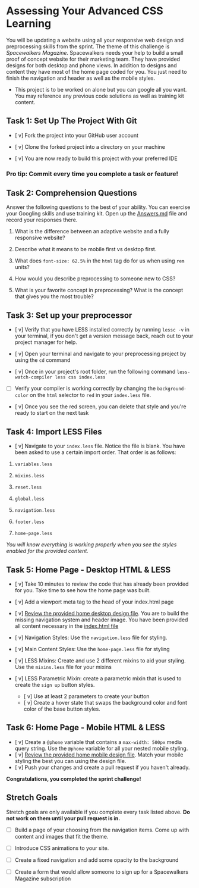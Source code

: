 # Assessing Your Advanced CSS Learning

You will be updating a website using all your responsive web design and preprocessing skills from the sprint. The theme of this challenge is _Spacewalkers Magazine_. Spacewalkers needs your help to build a small proof of concept website for their marketing team. They have provided designs for both desktop and phone views. In addition to designs and content they have most of the home page coded for you. You just need to finish the navigation and header as well as the mobile styles.

* This project is to be worked on alone but you can google all you want. You may reference any previous code solutions as well as training kit content.  

## Task 1: Set Up The Project With Git

* [ v] Fork the project into your GitHub user account

* [ v] Clone the forked project into a directory on your machine

* [ v] You are now ready to build this project with your preferred IDE

### Pro tip: Commit every time you complete a task or feature!

## Task 2: Comprehension Questions

Answer the following questions to the best of your ability. You can exercise your Googling skills and use training kit. Open up the [Answers.md](Answers.md) file and record your responses there.

1. What is the difference between an adaptive website and a fully responsive website?

2. Describe what it means to be mobile first vs desktop first.

3. What does `font-size: 62.5%` in the `html` tag do for us when using `rem` units?

4. How would you describe preprocessing to someone new to CSS?

5. What is your favorite concept in preprocessing? What is the concept that gives you the most trouble?

## Task 3: Set up your preprocessor

* [ v] Verify that you have LESS installed correctly by running `lessc -v` in your terminal, if you don't get a version message back, reach out to your project manager for help.

* [ v] Open your terminal and navigate to your preprocessing project by using the `cd` command

* [ v] Once in your project's root folder, run the following command `less-watch-compiler less css index.less`

* [ ] Verify your compiler is working correctly by changing the `background-color` on the `html` selector to `red` in your `index.less` file.

* [ v] Once you see the red screen, you can delete that style and you're ready to start on the next task

## Task 4: Import LESS Files

* [ v] Navigate to your `index.less` file. Notice the file is blank. You have been asked to use a certain import order. That order is as follows:

1.  `variables.less`

2.  `mixins.less`

3.  `reset.less`

4.  `global.less`

5.  `navigation.less`

6.  `footer.less`

7.  `home-page.less`

_You will know everything is working properly when you see the styles enabled for the provided content._  

## Task 5: Home Page - Desktop HTML & LESS

* [ v] Take 10 minutes to review the code that has already been provided for you. Take time to see how the home page was built.

* [ v] Add a viewport meta tag to the head of your index.html page

* [ v] [Review the provided home desktop design file](design-files/home-desktop.png). You are to build the missing navigation system and header image. You have been provided all content necessary in the [index.html file](index.html)

* [ v] Navigation Styles: Use the `navigation.less` file for styling.

* [ v] Main Content Styles: Use the `home-page.less` file for styling

* [ v] LESS Mixins: Create and use 2 different mixins to aid your styling. Use the `mixins.less` file for your mixins

* [ v] LESS Parametric Mixin: create a parametric mixin that is used to create the `sign up` button styles.
	* [ v]  Use at least 2 parameters to create your button
	* [ v] Create a hover state that swaps the background color and font color of the base button styles.

## Task 6: Home Page - Mobile HTML & LESS

* [ v] Create a `@phone` variable that contains a `max-width: 500px` media query string. Use the `@phone` variable for all your nested mobile styling.
* [ v] [Review the provided home mobile design file](design-files/home-mobile.png). Match your mobile styling the best you can using the design file.
* [ v] Push your changes and create a pull request if you haven't already.   

**Congratulations, you completed the sprint challenge!**

## Stretch Goals

Stretch goals are only available if you complete every task listed above. **Do not work on them until your pull request is in.**

* [ ] Build a page of your choosing from the navigation items. Come up with content and images that fit the theme.

* [ ] Introduce CSS animations to your site.

* [ ] Create a fixed navigation and add some opacity to the background

* [ ] Create a form that would allow someone to sign up for a Spacewalkers Magazine subscription